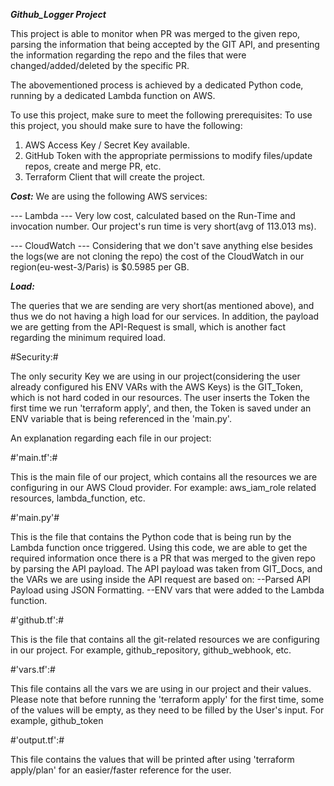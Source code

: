 *****Github_Logger Project*****

This project is able to monitor when PR was merged to the given repo, parsing the information
that being accepted by the GIT API, and presenting the information regarding the repo and the 
files that were changed/added/deleted by the specific PR.

The abovementioned process is achieved by a dedicated Python code, running by a dedicated Lambda function
on AWS.

To use this project, make sure to meet the following prerequisites:
To use this project, you should make sure to have the following:

1. AWS Access Key / Secret Key available.
2. GitHub Token with the appropriate permissions to modify files/update repos, create and merge PR, etc.
3. Terraform Client that will create the project.


*****Cost:*****
We are using the following AWS services:

--- Lambda ---  Very low cost, calculated based on the Run-Time and invocation number.
Our project's run time is very short(avg of 113.013 ms).

--- CloudWatch --- Considering that we don't save anything else besides the logs(we are not cloning the repo) 
the cost of the CloudWatch in our region(eu-west-3/Paris) is $0.5985 per GB.

*****Load:*****

The queries that we are sending are very short(as mentioned above), and thus we do not having a high load
for our services.
In addition, the payload we are getting from the API-Request is small, which is another fact regarding
the minimum required load.

#Security:#

The only security Key we are using in our project(considering the user already configured his ENV VARs with the AWS Keys)
is the GIT_Token, which is not hard coded in our resources.
The user inserts the Token the first time we run 'terraform apply', and then, the Token is saved
under an ENV variable that is being referenced in the 'main.py'.

An explanation regarding each file in our project:

#'main.tf':#

This is the main file of our project, which contains all the resources we are configuring in our AWS Cloud provider.
For example: aws_iam_role related resources, lambda_function, etc.

#'main.py'#

This is the file that contains the Python code that is being run by the Lambda function once triggered.
Using this code, we are able to get the required information once there is a PR that was merged
to the given repo by parsing the API payload.
The API payload was taken from GIT_Docs, and the VARs we are using inside the API request are based on:
--Parsed API Payload using JSON Formatting.
--ENV vars that were added to the Lambda function.

#'github.tf':#

This is the file that contains all the git-related resources we are configuring in our project.
For example, github_repository, github_webhook, etc.

#'vars.tf':#

This file contains all the vars we are using in our project and their values.
Please note that before running the 'terraform apply' for the first time, some of the values 
will be empty, as they need to be filled by the User's input.
For example, github_token

#'output.tf':#

This file contains the values that will be printed after using 'terraform apply/plan' for an easier/faster reference 
for the user.
